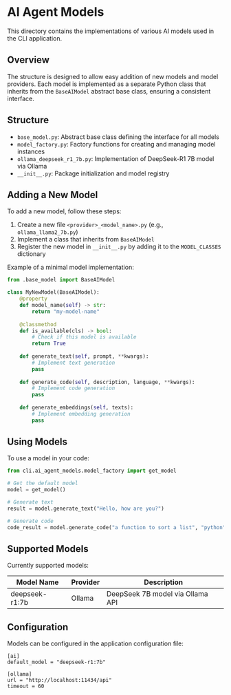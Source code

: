 # AI Agent Models

This directory contains the implementations of various AI models used in the CLI application.

## Overview

The structure is designed to allow easy addition of new models and model providers. Each model is implemented as a separate Python class that inherits from the `BaseAIModel` abstract base class, ensuring a consistent interface.

## Structure

- `base_model.py`: Abstract base class defining the interface for all models
- `model_factory.py`: Factory functions for creating and managing model instances
- `ollama_deepseek_r1_7b.py`: Implementation of DeepSeek-R1 7B model via Ollama
- `__init__.py`: Package initialization and model registry

## Adding a New Model

To add a new model, follow these steps:

1. Create a new file `<provider>_<model_name>.py` (e.g., `ollama_llama2_7b.py`)
2. Implement a class that inherits from `BaseAIModel`
3. Register the new model in `__init__.py` by adding it to the `MODEL_CLASSES` dictionary

Example of a minimal model implementation:

```python
from .base_model import BaseAIModel

class MyNewModel(BaseAIModel):
    @property
    def model_name(self) -> str:
        return "my-model-name"
    
    @classmethod
    def is_available(cls) -> bool:
        # Check if this model is available
        return True
    
    def generate_text(self, prompt, **kwargs):
        # Implement text generation
        pass
    
    def generate_code(self, description, language, **kwargs):
        # Implement code generation
        pass
    
    def generate_embeddings(self, texts):
        # Implement embedding generation
        pass
```

## Using Models

To use a model in your code:

```python
from cli.ai_agent_models.model_factory import get_model

# Get the default model
model = get_model()

# Generate text
result = model.generate_text("Hello, how are you?")

# Generate code
code_result = model.generate_code("a function to sort a list", "python")
```

## Supported Models

Currently supported models:

| Model Name | Provider | Description |
|------------|----------|-------------|
| deepseek-r1:7b | Ollama | DeepSeek 7B model via Ollama API |

## Configuration

Models can be configured in the application configuration file:

```
[ai]
default_model = "deepseek-r1:7b"

[ollama]
url = "http://localhost:11434/api"
timeout = 60
``` 